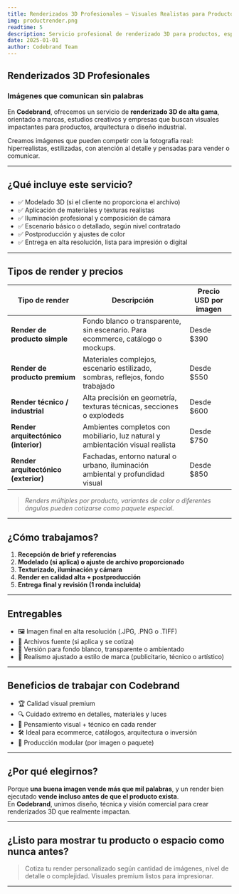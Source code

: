 ```yaml
---
title: Renderizados 3D Profesionales – Visuales Realistas para Productos y Arquitectura
img: productrender.png
readtime: 5
description: Servicio profesional de renderizado 3D para productos, espacios y conceptos. Creamos visuales hiperrealistas o estilizados, listos para campañas, ecommerce o presentaciones. Precio por imagen.
date: 2025-01-01
author: Codebrand Team
---
```


## Renderizados 3D Profesionales

### Imágenes que comunican sin palabras

En **Codebrand**, ofrecemos un servicio de **renderizado 3D de alta gama**, orientado a marcas, estudios creativos y empresas que buscan visuales impactantes para productos, arquitectura o diseño industrial.

Creamos imágenes que pueden competir con la fotografía real: hiperrealistas, estilizadas, con atención al detalle y pensadas para vender o comunicar.

---

## ¿Qué incluye este servicio?

- ✅ Modelado 3D (si el cliente no proporciona el archivo)
- ✅ Aplicación de materiales y texturas realistas
- ✅ Iluminación profesional y composición de cámara
- ✅ Escenario básico o detallado, según nivel contratado
- ✅ Postproducción y ajustes de color
- ✅ Entrega en alta resolución, lista para impresión o digital

---

## Tipos de render y precios

| Tipo de render                    | Descripción                                                                          | Precio USD por imagen |
|----------------------------------|--------------------------------------------------------------------------------------|------------------------|
| **Render de producto simple**     | Fondo blanco o transparente, sin escenario. Para ecommerce, catálogo o mockups.     | Desde $390             |
| **Render de producto premium**    | Materiales complejos, escenario estilizado, sombras, reflejos, fondo trabajado      | Desde $550             |
| **Render técnico / industrial**   | Alta precisión en geometría, texturas técnicas, secciones o explodeds               | Desde $600             |
| **Render arquitectónico (interior)** | Ambientes completos con mobiliario, luz natural y ambientación visual realista     | Desde $750             |
| **Render arquitectónico (exterior)** | Fachadas, entorno natural o urbano, iluminación ambiental y profundidad visual      | Desde $850             |

> *Renders múltiples por producto, variantes de color o diferentes ángulos pueden cotizarse como paquete especial.*

---

## ¿Cómo trabajamos?

1. **Recepción de brief y referencias**
2. **Modelado (si aplica) o ajuste de archivo proporcionado**
3. **Texturizado, iluminación y cámara**
4. **Render en calidad alta + postproducción**
5. **Entrega final y revisión (1 ronda incluida)**

---

## Entregables

- 🖼️ Imagen final en alta resolución (.JPG, .PNG o .TIFF)
- 🧱 Archivos fuente (si aplica y se cotiza)
- 📁 Versión para fondo blanco, transparente o ambientado
- 🎨 Realismo ajustado a estilo de marca (publicitario, técnico o artístico)

---

## Beneficios de trabajar con Codebrand

- 🏆 Calidad visual premium
- 🔍 Cuidado extremo en detalles, materiales y luces
- 🧠 Pensamiento visual + técnico en cada render
- 🛠️ Ideal para ecommerce, catálogos, arquitectura o inversión
- 🧩 Producción modular (por imagen o paquete)

---

## ¿Por qué elegirnos?

Porque **una buena imagen vende más que mil palabras**, y un render bien ejecutado **vende incluso antes de que el producto exista**.  
En **Codebrand**, unimos diseño, técnica y visión comercial para crear renderizados 3D que realmente impactan.

---

## ¿Listo para mostrar tu producto o espacio como nunca antes?

> Cotiza tu render personalizado según cantidad de imágenes, nivel de detalle o complejidad. Visuales premium listos para impresionar.

---
